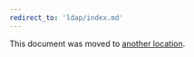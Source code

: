 ```yaml
---
redirect_to: 'ldap/index.md'
---
```


This document was moved to [another location](ldap/index.md).

<!-- This redirect file can be deleted after February 1, 2021. -->
<!-- Before deletion, see: https://docs.gitlab.com/ee/development/documentation/#move-or-rename-a-page -->
